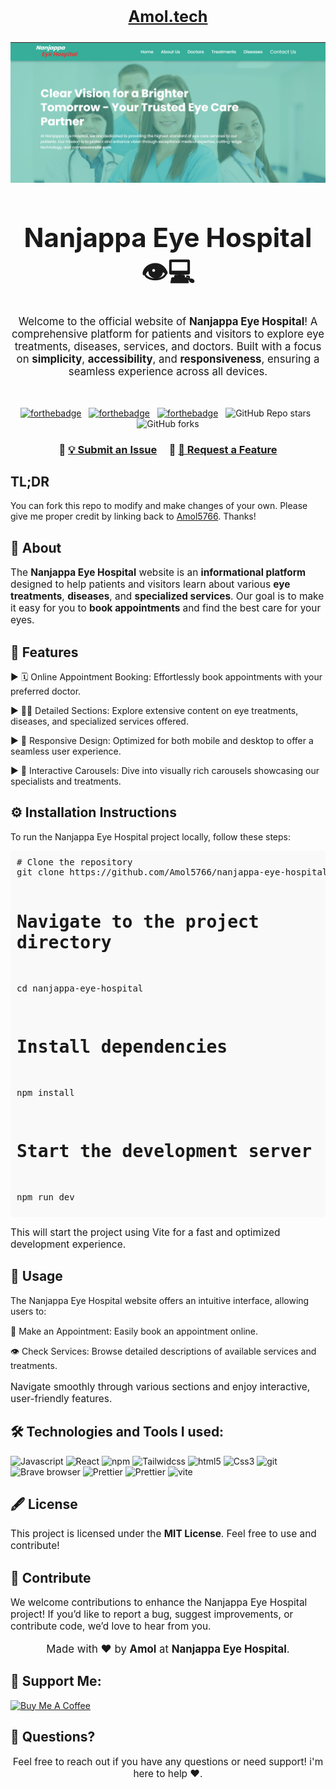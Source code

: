 <h2 align="center">
<p align="center" style="font-size: 1.2em;"><br/>
  <a href="https://eye-hospital-psi.vercel.app/" target="_blank">Amol.tech</a>
</h2>
<div align="center">
  <img alt="Demo" src="public/eye hospital.png" />
</div>


<h1 align="center" style="font-size: 3em;">Nanjappa Eye Hospital 👁️💻</h1>
<p align="center" style="font-size: 1.2em;">
  Welcome to the official website of <strong>Nanjappa Eye Hospital</strong>! A comprehensive platform for patients and visitors to explore eye treatments, diseases, services, and doctors. Built with a focus on <strong>simplicity</strong>, <strong>accessibility</strong>, and <strong>responsiveness</strong>, ensuring a seamless experience across all devices.
</p>

<br/>

<center>

[![forthebadge](https://forthebadge.com/images/badges/built-with-love.svg)](https://forthebadge.com) &nbsp;
[![forthebadge](https://forthebadge.com/images/badges/made-with-javascript.svg)](https://forthebadge.com) &nbsp;
[![forthebadge](https://forthebadge.com/images/badges/open-source.svg)](https://forthebadge.com) &nbsp;
![GitHub Repo stars](https://img.shields.io/github/stars/Amol5766/Eye-hospital?color=red&logo=github&style=for-the-badge) &nbsp;
![GitHub forks](https://img.shields.io/github/forks/Amol5766/Eye-hospital?color=red&logo=github&style=for-the-badge)
                
</center>

<h3 align="center">
    🔹
    <a href="https://github.com/Amol5766/nanjappa-eye-hospital/issues/new">💡 Submit an Issue</a> &nbsp; &nbsp;
    🔹
    <a href="https://github.com/Amol5766/nanjappa-eye-hospital/pulls">🚀 Request a Feature</a>
</h3>

## TL;DR

You can fork this repo to modify and make changes of your own. Please give me proper credit by linking back to [Amol5766](https://github.com/Amol5766/Eye-hospital). Thanks!

<h2>🏥 About</h2>
<p style="font-size: 1.1em;">
  The <strong>Nanjappa Eye Hospital</strong> website is an <strong>informational platform</strong> designed to help patients and visitors learn about various <strong>eye treatments</strong>, <strong>diseases</strong>, and <strong>specialized services</strong>. Our goal is to make it easy for you to <strong>book appointments</strong> and find the best care for your eyes.
</p>

<h2>🌟 Features</h2>
<p align="left" style="font-size: 1.1em;">
  
  ▶ 🗓 Online Appointment Booking: Effortlessly book appointments with your preferred doctor.</br>
  
  ▶ 👨‍⚕️ Detailed Sections: Explore extensive content on eye treatments, diseases, and specialized services offered.</br>
  
  ▶ 📱 Responsive Design: Optimized for both mobile and desktop to offer a seamless user experience.</br>
  
  ▶ 🎡 Interactive Carousels: Dive into visually rich carousels showcasing our specialists and treatments.
  
</p>

<h2>⚙️ Installation Instructions</h2>
<p style="font-size: 1.1em;">
  
  To run the Nanjappa Eye Hospital project locally, follow these steps:
  
</p>
<pre style="background: #f9f9f9; border-radius: 5px; padding: 10px;">
# Clone the repository
git clone https://github.com/Amol5766/nanjappa-eye-hospital.git

# Navigate to the project directory
cd nanjappa-eye-hospital

# Install dependencies
npm install

# Start the development server
npm run dev
</pre>
<p style="font-size: 1.1em;">
  This will start the project using Vite for a fast and optimized development experience.
</p>

<h2>🚀 Usage</h2>
<p style="font-size: 1.1em;">
  
  The Nanjappa Eye Hospital website offers an intuitive interface, allowing users to:
  
</p>
<p align="left" style="font-size: 1.1em;">
  
  📅 Make an Appointment: Easily book an appointment online.</br>
  
  👁 Check Services: Browse detailed descriptions of available services and treatments.
  
</p>
<p style="font-size: 1.1em;">
  Navigate smoothly through various sections and enjoy interactive, user-friendly features.
</p>

## 🛠️ Technologies and Tools I used:
<p>

<img alt="Javascript" src="https://img.shields.io/badge/JavaScript-323330?style=for-the-badge&logo=javascript&logoColor=F7DF1E"  height="25px"/>
<img alt="React" src="https://img.shields.io/badge/React-20232A?style=for-the-badge&logo=react&logoColor=61DAFB" height="25px"/>
<img alt="npm" src="https://img.shields.io/badge/NPM-%23000000.svg?style=for-the-badge&logo=npm&logoColor=white" height="25px"/>
<img alt="Tailwidcss" src="https://img.shields.io/badge/Tailwind_CSS-38B2AC?style=for-the-badge&logo=tailwind-css&logoColor=white" height="25px"/>
<img alt="html5" src="https://img.shields.io/badge/HTML5-E34F26?style=for-the-badge&logo=html5&logoColor=white" height="25px"/>
<img alt="Css3" src="https://img.shields.io/badge/CSS3-1572B6?style=for-the-badge&logo=css3&logoColor=white" height="25px"/>
<img alt="git" src="https://img.shields.io/badge/-Git-F05032?style=flat-square&logo=git&logoColor=white" height="25px"/>
<img alt="Brave browser" src="https://img.shields.io/badge/-Brave_Browser-FB542B?style=flat-square&logo=brave&logoColor=white" height="25px"/>
<img alt="Prettier" src="https://img.shields.io/badge/-Prettier-F7B93E?style=flat-square&logo=prettier&logoColor=white" height="25px"/>
<img alt="Prettier" src="https://img.shields.io/badge/chatGPT-74aa9c?style=for-the-badge&logo=openai&logoColor=white" height="25px"/>
<img alt="vite" src="https://img.shields.io/badge/vite-%23646CFF.svg?style=for-the-badge&logo=vite&logoColor=white" height="25px"/>

                        
<h2>🖋 License</h2>
<p style="font-size: 1.1em;">
  This project is licensed under the <strong>MIT License</strong>. Feel free to use and contribute!
</p>

<h2>🙌 Contribute</h2>
<p style="font-size: 1.1em;">
  We welcome contributions to enhance the Nanjappa Eye Hospital project! If you’d like to report a bug, suggest improvements, or contribute code, we’d love to hear from you.
</p>


<p align="center" style="font-size: 1.2em;">Made with ❤️ by <strong>Amol</strong> at <strong>Nanjappa Eye Hospital</strong>.</p>

## 🤝 Support Me:

<a href="https://buymeacoffee.com/amol.m" target="_blank"><img src="https://cdn.buymeacoffee.com/buttons/v2/default-violet.png" alt="Buy Me A Coffee" height="60px" width="200px"></a>

<h2>📧 Questions?</h2>
<p align="center" style="font-size: 1.1em;">Feel free to reach out if you have any questions or need support! i'm here to help ❤️.</p>
